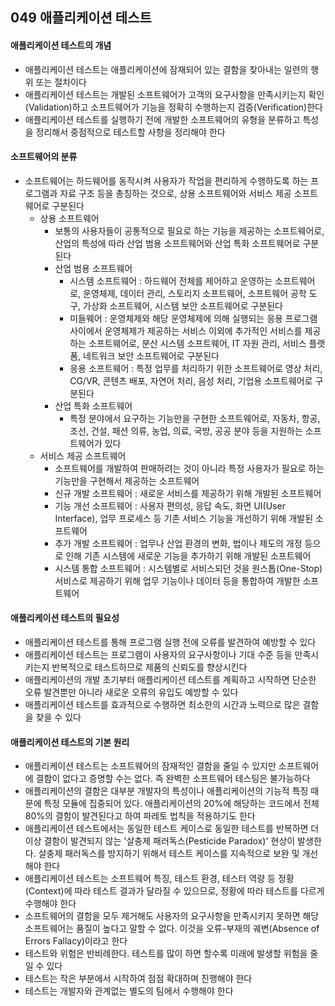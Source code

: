 ## 049 애플리케이션 테스트

#### 애플리케이션 테스트의 개념

- 애플리케이션 테스트는 애플리케이션에 잠재되어 있는 결함을 찾아내는 일련의 행위 또는 절차이다
- 애플리케이션 테스트는 개발된 소프트웨어가 고객의 요구사항을 만족시키는지 확인(Validation)하고 소프트웨어가 기능을 정확히 수행하는지 검증(Verification)한다
- 애플리케이션 테스트를 실행하기 전에 개발한 소프트웨어의 유형을 분류하고 특성을 정리해서 중점적으로 테스트할 사항을 정리해야 한다



#### 소프트웨어의 분류

- 소프트웨어는 하드웨어를 동작시켜 사용자가 작업을 편리하게 수행하도록 하는 프로그램과 자료 구조 등을 총칭하는 것으로, 상용 소프트웨어와 서비스 제공 소프트웨어로 구분된다
  - 상용 소프트웨어
    - 보통의 사용자들이 공통적으로 필요로 하는 기능을 제공하는 소프트웨어로, 산업의 특성에 따라 산업 범용 소프트웨어와 산업 특화 소프트웨어로 구분된다
    - 산업 범용 소프트웨어
      - 시스템 소프트웨어 : 하드웨어 전체를 제어하고 운영하는 소프트웨어로, 운영체제, 데이터 관리, 스토리지 소프트웨어, 소프트웨어 공학 도구, 가상화 소프트웨어, 시스템 보안 소프트웨어로 구분된다
      - 미들웨어 : 운영체제와 해당 운영체제에 의해 실행되는 응용 프로그램 사이에서 운영체제가 제공하는 서비스 이외에 추가적인 서비스를 제공하는 소프트웨어로, 분산 시스템 소프트웨어, IT 자원 관리, 서비스 플랫폼, 네트워크 보안 소프트웨어로 구분된다
      - 응용 소프트웨어 : 특정 업무를 처리하기 위한 소프트웨어로 영상 처리, CG/VR, 콘텐츠 배포, 자연어 처리, 음성 처리, 기업용 소프트웨어로 구분된다
    - 산업 특화 소프트웨어
      - 특정 분야에서 요구하는 기능만을 구현한 소프트웨어로, 자동차, 항공, 조선, 건설, 패션 의류, 농업, 의료, 국방, 공공 분야 등을 지원하는 소프트웨어가 있다
  - 서비스 제공 소프트웨어
    - 소프트웨어를 개발하여 판매하려는 것이 아니라 특정 사용자가 필요로 하는 기능만을 구현해서 제공하는 소프트웨어
    - 신규 개발 소프트웨어 : 새로운 서비스를 제공하기 위해 개발된 소프트웨어
    - 기능 개선 소프트웨어 : 사용자 편의성, 응답 속도, 화면 UI(User Interface), 업무 프로세스 등 기존 서비스 기능을 개선하기 위해 개발된 소프트웨어
    - 추가 개발 소프트웨어 : 업무나 산업 환경의 변화, 법이나 제도의 개정 등으로 인해 기존 시스템에 새로운 기능을 추가하기 위해 개발된 소프트웨어
    - 시스템 통합 소프트웨어 : 시스템별로 서비스되던 것을 원스톱(One-Stop) 서비스로 제공하기 위해 업무 기능이나 데이터 등을 통합하여 개발한 소프트웨어



#### 애플리케이션 테스트의 필요성

- 애플리케이션 테스트를 통해 프로그램 실행 전에 오류를 발견하여 예방할 수 있다
- 애플리케이션 테스트는 프로그램이 사용자의 요구사항이나 기대 수준 등을 만족시키는지 반복적으로 테스트하므로 제품의 신뢰도를 향상시킨다
- 애플리케이션의 개발 초기부터 애플리케이션 테스트를 계획하고 시작하면 단순한 오류 발견뿐만 아니라 새로운 오류의 유입도 예방할 수 있다
- 애플리케이션 테스트를 효과적으로 수행하면 최소한의 시간과 노력으로 많은 결함을 찾을 수 있다



#### 애플리케이션 테스트의 기본 원리

- 애플리케이션 테스트는 소프트웨어의 잠재적인 결함을 줄일 수 있지만 소프트웨어에 결함이 없다고 증명할 수는 없다. 즉 완벽한 소프트웨어 테스팅은 불가능하다
- 애플리케이션의 결함은 대부분 개발자의 특성이나 애플리케이션의 기능적 특징 때문에 특정 모듈에 집중되어 있다. 애플리케이션의 20%에 해당하는 코드에서 전체 80%의 결함이 발견된다고 하여 파레토 법칙을 적용하기도 한다
- 애플리케이션 테스트에서는 동일한 테스트 케이스로 동일한 테스트를 반복하면 더 이상 결함이 발견되지 않는 '살충제 패러독스(Pesticide Paradox)' 현상이 발생한다. 살충제 패러독스를 방지하기 위해서 테스트 케이스를 지속적으로 보완 및 개선해야 한다
- 애플리케이션 테스트는 소프트웨어 특징, 테스트 환경, 테스터 역량 등 정황(Context)에 따라 테스트 결과가 달라질 수 있으므로, 정황에 따라 테스트를 다르게 수행해야 한다
- 소프트웨어의 결함을 모두 제거해도 사용자의 요구사항을 만족시키지 못하면 해당 소프트웨어는 품질이 높다고 말할 수 없다. 이것을 오류-부재의 궤변(Absence of Errors Fallacy)이라고 한다
- 테스트와 위험은 반비례한다. 테스트를 많이 하면 할수록 미래에 발생할 위험을 줄일 수 있다
- 테스트는 작은 부분에서 시작하여 점점 확대하며 진행해야 한다
- 테스트는 개발자와 관계없는 별도의 팀에서 수행해야 한다